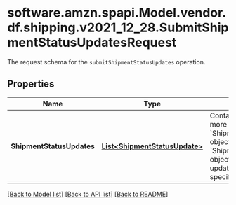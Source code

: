 # software.amzn.spapi.Model.vendor.df.shipping.v2021_12_28.SubmitShipmentStatusUpdatesRequest
The request schema for the `submitShipmentStatusUpdates` operation.

## Properties

Name | Type | Description | Notes
------------ | ------------- | ------------- | -------------
**ShipmentStatusUpdates** | [**List&lt;ShipmentStatusUpdate&gt;**](ShipmentStatusUpdate.md) | Contains a list of one or more &#x60;ShipmentStatusUpdate&#x60; objects. Each &#x60;ShipmentStatusUpdate&#x60; object represents an update to the status of a specific shipment. | [optional] 

[[Back to Model list]](../README.md#documentation-for-models) [[Back to API list]](../README.md#documentation-for-api-endpoints) [[Back to README]](../README.md)

